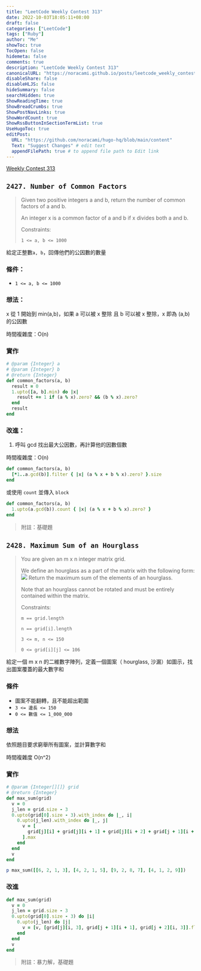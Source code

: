 ```yaml
---
title: "LeetCode Weekly Contest 313"
date: 2022-10-03T18:05:11+08:00
draft: false
categories: ["LeetCode"]
tags: ["Ruby"]
author: "Me"
showToc: true
TocOpen: false
hidemeta: false
comments: true
description: "LeetCode Weekly Contest 313"
canonicalURL: "https://noracami.github.io/posts/leetcode_weekly_contest_313"
disableShare: false
disableHLJS: false
hideSummary: false
searchHidden: true
ShowReadingTime: true
ShowBreadCrumbs: true
ShowPostNavLinks: true
ShowWordCount: true
ShowRssButtonInSectionTermList: true
UseHugoToc: true
editPost:
  URL: "https://github.com/noracami/hugo-hq/blob/main/content"
  Text: "Suggest Changes" # edit text
  appendFilePath: true # to append file path to Edit link
---
```


[Weekly Contest 313](https://leetcode.com/contest/weekly-contest-313/)

## `2427. Number of Common Factors`

> Given two positive integers a and b, return the number of common factors of a and b.
>
> An integer x is a common factor of a and b if x divides both a and b.
>
> Constraints:
>
> `1 <= a, b <= 1000`

給定正整數`a, b`，回傳他們的公因數的數量

### 條件：

- `1 <= a, b <= 1000`

### 想法：

x 從 1 開始到 min(a,b)，如果 a 可以被 x 整除 且 b 可以被 x 整除，x 即為 (a,b) 的公因數

時間複雜度：O(n)

### 實作

```ruby
# @param {Integer} a
# @param {Integer} b
# @return {Integer}
def common_factors(a, b)
  result = 0
  1.upto([a, b].min) do |x|
    result += 1 if (a % x).zero? && (b % x).zero?
  end
  result
end
```

### 改進：

1. 呼叫 gcd 找出最大公因數，再計算他的因數個數

時間複雜度：O(n)

```ruby
def common_factors(a, b)
  [*1..a.gcd(b)].filter { |x| (a % x + b % x).zero? }.size
end
```

或使用 `count` 並傳入 `block`

```ruby
def common_factors(a, b)
  1.upto(a.gcd(b)).count { |x| (a % x + b % x).zero? }
end
```

> 附註：基礎題

## `2428. Maximum Sum of an Hourglass`

> You are given an m x n integer matrix grid.
>
> We define an hourglass as a part of the matrix with the following form:
> ![](https://assets.leetcode.com/uploads/2022/08/21/img.jpg)
> Return the maximum sum of the elements of an hourglass.
>
> Note that an hourglass cannot be rotated and must be entirely contained within the matrix.
>
> Constraints:
>
> `m == grid.length`
>
> `n == grid[i].length`
>
> `3 <= m, n <= 150`
>
> `0 <= grid[i][j] <= 106`

給定一個 m x n 的二維數字陣列，定義一個圖案（ hourglass, 沙漏）如圖示，找出圖案覆蓋的最大數字和

### 條件

- 圖案不能翻轉，且不能超出範圍
- `3 <= 邊長 <= 150`
- `0 <= 數值 <= 1_000_000`

### 想法

依照題目要求窮舉所有圖案，並計算數字和

時間複雜度 O(n^2)

### 實作

```ruby
# @param {Integer[][]} grid
# @return {Integer}
def max_sum(grid)
  v = 0
  j_len = grid.size - 3
  0.upto(grid[0].size - 3).with_index do |_, i|
    0.upto(j_len).with_index do |_, j|
      v = [
        grid[j][i] + grid[j][i + 1] + grid[j][i + 2] + grid[j + 1][i + 1] + grid[j + 2][i] + grid[j + 2][i + 1] + grid[j + 2][i + 2], v
      ].max
    end
  end
  v
end

p max_sum([[6, 2, 1, 3], [4, 2, 1, 5], [9, 2, 8, 7], [4, 1, 2, 9]])
```

### 改進

```ruby
def max_sum(grid)
  v = 0
  j_len = grid.size - 3
  0.upto(grid[0].size - 3) do |i|
    0.upto(j_len) do |j|
      v = [v, [grid[j][i, 3], grid[j + 1][i + 1], grid[j + 2][i, 3]].flatten.sum].max
    end
  end
  v
end
```

> 附註：暴力解，基礎題
